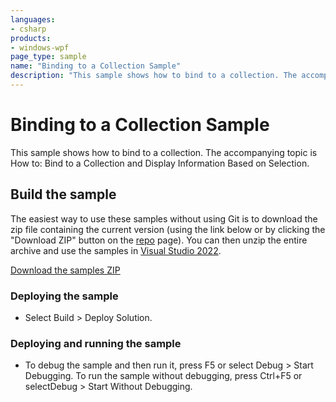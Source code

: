 ```yaml
---
languages:
- csharp
products:
- windows-wpf
page_type: sample
name: "Binding to a Collection Sample"        
description: "This sample shows how to bind to a collection. The accompanying topic is How to: Bind to a Collection and Display Information Based on Selection."
---
```


# Binding to a Collection Sample
This sample shows how to bind to a collection. The accompanying topic is How to: Bind to a Collection and Display Information Based on Selection.

## Build the sample
The easiest way to use these samples without using Git is to download the zip file containing the current version (using the link below or by clicking the "Download ZIP" button on the [repo](https://github.com/microsoft/WPF-Samples?tab=readme-ov-file) page). You can then unzip the entire archive and use the samples in [Visual Studio 2022](https://www.visualstudio.com/wpf-vs).

[Download the samples ZIP](../../archive/main.zip)

### Deploying the sample
- Select Build > Deploy Solution. 

### Deploying and running the sample
- To debug the sample and then run it, press F5 or select Debug >  Start Debugging. To run the sample without debugging, press Ctrl+F5 or selectDebug > Start Without Debugging. 


